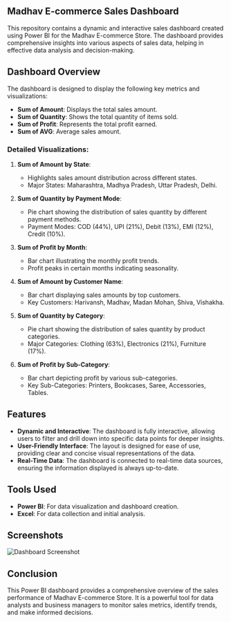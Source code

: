 ## Madhav E-commerce Sales Dashboard

This repository contains a dynamic and interactive sales dashboard created using Power BI for the Madhav E-commerce Store. The dashboard provides comprehensive insights into various aspects of sales data, helping in effective data analysis and decision-making.

## Dashboard Overview

The dashboard is designed to display the following key metrics and visualizations:

- **Sum of Amount**: Displays the total sales amount.
- **Sum of Quantity**: Shows the total quantity of items sold.
- **Sum of Profit**: Represents the total profit earned.
- **Sum of AVG**: Average sales amount.

### Detailed Visualizations:

1. **Sum of Amount by State**:
   - Highlights sales amount distribution across different states.
   - Major States: Maharashtra, Madhya Pradesh, Uttar Pradesh, Delhi.

2. **Sum of Quantity by Payment Mode**:
   - Pie chart showing the distribution of sales quantity by different payment methods.
   - Payment Modes: COD (44%), UPI (21%), Debit (13%), EMI (12%), Credit (10%).

3. **Sum of Profit by Month**:
   - Bar chart illustrating the monthly profit trends.
   - Profit peaks in certain months indicating seasonality.

4. **Sum of Amount by Customer Name**:
   - Bar chart displaying sales amounts by top customers.
   - Key Customers: Harivansh, Madhav, Madan Mohan, Shiva, Vishakha.

5. **Sum of Quantity by Category**:
   - Pie chart showing the distribution of sales quantity by product categories.
   - Major Categories: Clothing (63%), Electronics (21%), Furniture (17%).

6. **Sum of Profit by Sub-Category**:
   - Bar chart depicting profit by various sub-categories.
   - Key Sub-Categories: Printers, Bookcases, Saree, Accessories, Tables.

## Features

- **Dynamic and Interactive**: The dashboard is fully interactive, allowing users to filter and drill down into specific data points for deeper insights.
- **User-Friendly Interface**: The layout is designed for ease of use, providing clear and concise visual representations of the data.
- **Real-Time Data**: The dashboard is connected to real-time data sources, ensuring the information displayed is always up-to-date.

## Tools Used

- **Power BI**: For data visualization and dashboard creation.
- **Excel**: For data collection and initial analysis.



## Screenshots

![Dashboard Screenshot](images/screenshot.png)

## Conclusion

This Power BI dashboard provides a comprehensive overview of the sales performance of Madhav E-commerce Store. It is a powerful tool for data analysts and business managers to monitor sales metrics, identify trends, and make informed decisions.



